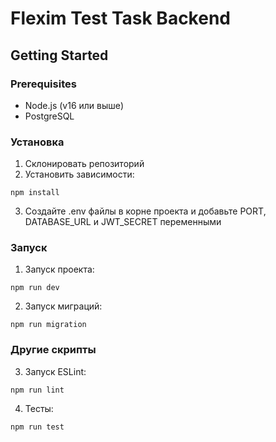 # Flexim Test Task Backend

## **Getting Started**

### **Prerequisites**
- Node.js (v16 или выше)
- PostgreSQL

### **Установка**

1. Склонировать репозиторий
2. Установить зависимости:
  ```
  npm install
  ```
3. Создайте .env файлы в корне проекта и добавьте PORT, DATABASE_URL и JWT_SECRET переменными

### **Запуск**

1. Запуск проекта:
  ```
  npm run dev
  ```
2. Запуск миграций:
  ```
  npm run migration
  ```

### **Другие скрипты**
3. Запуск ESLint:
  ```
  npm run lint
  ```
4. Тесты:
  ```
  npm run test
  ```

